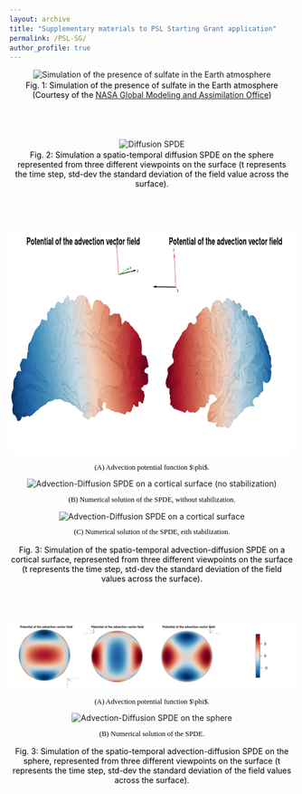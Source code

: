 ```yaml
---
layout: archive
title: "Supplementary materials to PSL Starting Grant application"
permalink: /PSL-SG/
author_profile: true
---
```


<html>
<head>
<style>
figcaption {
  color: black;
  font-style: bold;
  padding: 2px;
  font-size:100%;
  text-align: center;
}
</style>
</head>
<body>



<div style="text-align:center;">
<a id="sulfate"></a>
<img src="/images/PSL/sulfate.gif" style="float:center;height:300px;" alt="Simulation of the presence of sulfate in the Earth atmosphere"> 
  <figcaption> Fig. 1: Simulation of the presence of sulfate in the Earth atmosphere (Courtesy of the <a href="https://sos.noaa.gov/catalog/datasets/aerosols-sulfate/">NASA Global Modeling and Assimilation Office</a>) </figcaption>
</div>


<div style="text-align:center;">
<br>
<br>
<br>
<br>
</div>


<div style="text-align:center;">
<a id="diff-sphere"></a>
<img src="/images/PSL/diff-sphere.gif" style="float:center;" alt="Diffusion SPDE"> 
  <figcaption> Fig. 2: Simulation a spatio-temporal diffusion SPDE on the sphere represented from three different viewpoints on the surface (t represents the time step, std-dev the standard deviation of the field value across the surface). </figcaption>
</div>
  
<div style="text-align:center;">
<br>
<br>
<br>
<br>
</div>


<div style="text-align:center;">
<a id="adv-diff-brain"></a>
<img src="/images/PSL/advPot-brain.png" style="float:center;height:400px" alt="Advection potential on a cortical surface"> 
<p style="font-size:90%;color:black;font-family:Academicons"> (A) Advection potential function $\phi$.</p>
<img src="/images/PSL/adv-diff-brain-nostab.gif" style="float:center;height:400px" alt="Advection-Diffusion SPDE on a cortical surface (no stabilization)"> 
<p style="font-size:90%;color:black;font-family:Academicons"> (B) Numerical solution of the SPDE, without stabilization.</p>
<img src="/images/PSL/adv-diff-brain-stab.gif" style="float:center;height:400px" alt="Advection-Diffusion SPDE on a cortical surface"> 
<p style="font-size:90%;color:black;font-family:Academicons"> (C) Numerical solution of the SPDE, eith stabilization.</p>
  <figcaption> Fig. 3: Simulation of the spatio-temporal advection-diffusion SPDE on a cortical surface, represented from three different viewpoints on the surface (t represents the time step, std-dev the standard deviation of the field values across the surface). </figcaption>
</div>



<div style="text-align:center;">
<br>
<br>
<br>
<br>
</div>


<div style="text-align:center;">
<a id="adv-diff-sphere"></a>
<img src="/images/PSL/advPot-sphere.png" style="float:center;" alt="Advection potential on the sphere"> 
<p style="font-size:90%;color:black;font-family:Academicons"> (A) Advection potential function $\phi$.</p>
<img src="/images/PSL/adv-diff-sphere.gif" style="float:center;" alt="Advection-Diffusion SPDE on the sphere"> 
<p style="font-size:90%;color:black;font-family:Academicons"> (B) Numerical solution of the SPDE.</p>
  <figcaption> Fig. 3: Simulation of the spatio-temporal advection-diffusion SPDE on the sphere, represented from three different viewpoints on the surface (t represents the time step, std-dev the standard deviation of the field values across the surface). </figcaption>
</div>







